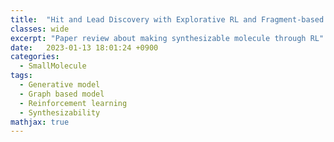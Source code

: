 ```yaml
---
title:  "Hit and Lead Discovery with Explorative RL and Fragment-based Molecule Generation"
classes: wide
excerpt: "Paper review about making synthesizable molecule through RL"
date:   2023-01-13 18:01:24 +0900
categories: 
  - SmallMolecule
tags:
  - Generative model
  - Graph based model
  - Reinforcement learning
  - Synthesizability
mathjax: true
---
```


